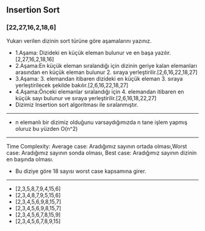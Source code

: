 ## Insertion Sort
### [22,27,16,2,18,6] 
Yukarı verilen dizinin sort türüne göre aşamalarını yazınız.
- 1.Aşama: Dizideki en küçük eleman bulunur ve en başa yazılır.[2,27,16,2,18,16]
- 2.Aşama:En küçük eleman sıralandığı için dizinin geriye kalan elemanları arasından en küçük eleman bulunur 2. sıraya yerleştirilir.[2,6,16,22,18,27]
- 3.Aşama: 3. elemandan itibaren dizideki en küçük eleman 3. sıraya yerleştirilecek şekilde bakılır.[2,6,16,22,18,27]
- 4.Aşama:Önceki elemanlar sıralandığı için 4. elemandan itibaren en küçük sayı bulunur ve sıraya yerleştirilir.[2,6,16,18,22,27]
- Dizimiz Insertion sort algoritması ile sıralanmıştır.
---
-  n elemanlı bir dizimiz olduğunu varsaydığımızda n tane işlem yapmış oluruz bu yüzden O(n^2)
 ---
 Time Complexity: Average case: Aradığımız sayının ortada olması,Worst case: Aradığımız sayının sonda olması, Best case: Aradığımız sayının dizinin en başında olması.
 - Bu diziye göre 18 sayısı worst case kapsamına girer.
 ---
 - [2,3,5,8,7,9,4,15,6]
 - [2,3,4,8,7,9,5,15,6]
 - [2,3,4,5,6,9,8,15,7]
 - [2,3,4,5,6,9,8,15,7]
 - [2,3,4,5,6,7,8,15,9]
 - [2,3,4,5,6,7,8,9,15]
